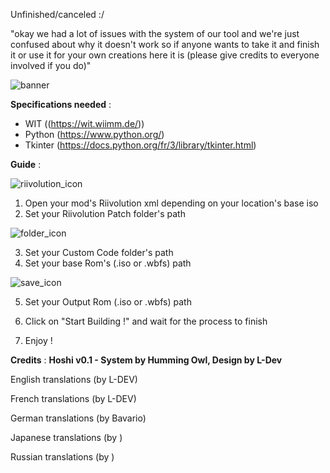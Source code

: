 Unfinished/canceled :/

"okay we had a lot of issues with the system of our tool and we're just confused about why it doesn't work so if anyone wants to take it and finish it or use it for your own creations here it is (please give credits to everyone involved if you do)"

![banner](https://github.com/L-Dev31/Hoshi-Iso-Builder/assets/86838693/cd43906a-ec52-4b6c-9076-2db51b6eaf57)

**Specifications needed**
:

- WIT ((https://wit.wiimm.de/))
- Python (https://www.python.org/)
- Tkinter (https://docs.python.org/fr/3/library/tkinter.html)

**Guide** : 

![riivolution_icon](https://github.com/L-Dev31/Hoshi-Iso-Builder/assets/86838693/28e87402-ae58-4a58-97f0-899cf208c229)

1. Open your mod's Riivolution xml depending on your location's base iso
2. Set your Riivolution Patch folder's path

![folder_icon](https://github.com/L-Dev31/Hoshi-Iso-Builder/assets/86838693/3c62ac11-baa6-4850-897c-2bae691acabd)

3. Set your Custom Code folder's path
4. Set your base Rom's (.iso or .wbfs) path

![save_icon](https://github.com/L-Dev31/Hoshi-Iso-Builder/assets/86838693/f28867be-5007-4607-80bf-c552f4301e6f)

5. Set your Output Rom (.iso or .wbfs) path 

6. Click on "Start Building !" and wait for the process to finish 

7. Enjoy !

**Credits** : 
**Hoshi v0.1 - System by Humming Owl, Design by L-Dev**

English translations (by L-DEV)

French translations (by L-DEV)

German translations (by Bavario)

Japanese translations (by )

Russian translations (by )
